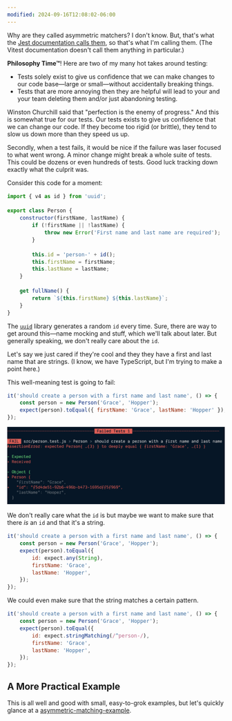 ```yaml
---
modified: 2024-09-16T12:08:02-06:00
---
```


Why are they called asymmetric matchers? I don't know. But, that's what the [Jest documentation calls them](https://jestjs.io/docs/expect#asymmetric-matchers), so that's what I'm calling them. (The Vitest documentation doesn't call them anything in particular.)

**Philosophy Time™**! Here are two of my many hot takes around testing:

- Tests solely exist to give us confidence that we can make changes to our code base—large or small—without accidentally breaking things.
- Tests that are more annoying then they are helpful will lead to your and your team deleting them and/or just abandoning testing.

Winston Churchill said that "perfection is the enemy of progress." And this is somewhat true for our tests. Our tests exists to give us confidence that we can change our code. If they become too rigid (or brittle), they tend to slow us down more than they speed us up.

Secondly, when a test fails, it would be nice if the failure was laser focused to what went wrong. A minor change might break a whole suite of tests. This could be dozens or even hundreds of tests. Good luck tracking down exactly what the culprit was.

Consider this code for a moment:

```javascript
import { v4 as id } from 'uuid';

export class Person {
	constructor(firstName, lastName) {
		if (!firstName || !lastName) {
			throw new Error('First name and last name are required');
		}

		this.id = 'person-' + id();
		this.firstName = firstName;
		this.lastName = lastName;
	}

	get fullName() {
		return `${this.firstName} ${this.lastName}`;
	}
}
```

The [`uuid`](https://npm.im/uuid) library generates a random `id` every time. Sure, there are way to get around this—name mocking and stuff, which we'll talk about later. But generally speaking, we don't really care about the `id`.

Let's say we just cared if they're cool and they they have a first and last name that are strings. (I know, we have TypeScript, but I'm trying to make a point here.)

This well-meaning test is going to fail:

```javascript
it('should create a person with a first name and last name', () => {
	const person = new Person('Grace', 'Hopper');
	expect(person).toEqual({ firstName: 'Grace', lastName: 'Hopper' });
});
```

![The test fails because of a random id](assets/failing-test-due-to-random-id.png)

We don't really care what the `id` is but maybe we want to make sure that there _is_ an `id` and that it's a string.

```javascript
it('should create a person with a first name and last name', () => {
	const person = new Person('Grace', 'Hopper');
	expect(person).toEqual({
		id: expect.any(String),
		firstName: 'Grace',
		lastName: 'Hopper',
	});
});
```

We could even make sure that the string matches a certain pattern.

```javascript
it('should create a person with a first name and last name', () => {
	const person = new Person('Grace', 'Hopper');
	expect(person).toEqual({
		id: expect.stringMatching(/^person-/),
		firstName: 'Grace',
		lastName: 'Hopper',
	});
});
```

## A More Practical Example

This is all well and good with small, easy-to-grok examples, but let's quickly glance at a [asymmetric-matching-example](asymmetric-matching-example.md).
